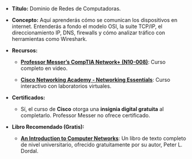 - **Título:** Dominio de Redes de Computadoras.
    
- **Concepto:** Aquí aprenderás cómo se comunican los dispositivos en internet. Entenderás a fondo el modelo OSI, la suite TCP/IP, el direccionamiento IP, DNS, firewalls y cómo analizar tráfico con herramientas como Wireshark.
    
- **Recursos:**
    
    - **[Professor Messer’s CompTIA Network+ (N10-008)](https://www.professormesser.com/network-plus/n10-008/n10-008-training-course/)**: Curso completo en video.
        
    - **[Cisco Networking Academy - Networking Essentials](https://www.netacad.com/courses/networking/networking-essentials)**: Curso interactivo con laboratorios virtuales.
        
- **Certificados:**
    
    - Sí, el curso de **Cisco** otorga una **insignia digital gratuita** al completarlo. Professor Messer no ofrece certificado.
        
- **Libro Recomendado (Gratis):**
    
    - **[An Introduction to Computer Networks](http://intronetworks.cs.luc.edu/)**: Un libro de texto completo de nivel universitario, ofrecido gratuitamente por su autor, Peter L. Dordal.